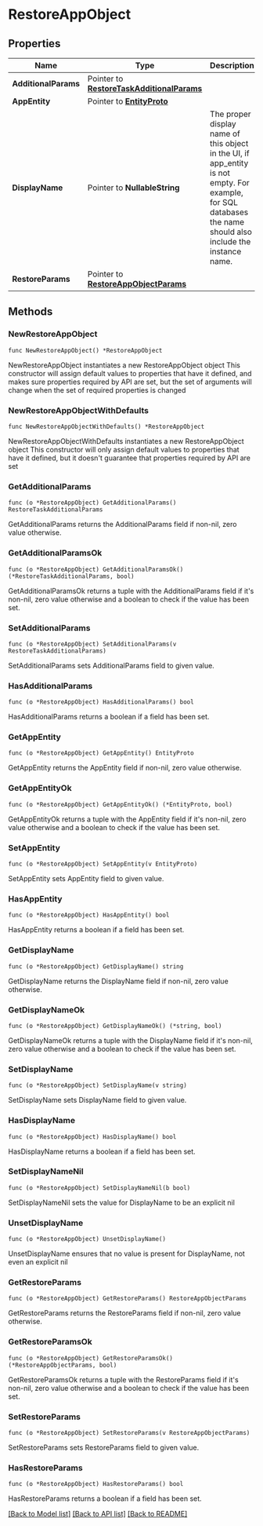 # RestoreAppObject

## Properties

Name | Type | Description | Notes
------------ | ------------- | ------------- | -------------
**AdditionalParams** | Pointer to [**RestoreTaskAdditionalParams**](RestoreTaskAdditionalParams.md) |  | [optional] 
**AppEntity** | Pointer to [**EntityProto**](EntityProto.md) |  | [optional] 
**DisplayName** | Pointer to **NullableString** | The proper display name of this object in the UI, if app_entity is not empty. For example, for SQL databases the name should also include the instance name. | [optional] 
**RestoreParams** | Pointer to [**RestoreAppObjectParams**](RestoreAppObjectParams.md) |  | [optional] 

## Methods

### NewRestoreAppObject

`func NewRestoreAppObject() *RestoreAppObject`

NewRestoreAppObject instantiates a new RestoreAppObject object
This constructor will assign default values to properties that have it defined,
and makes sure properties required by API are set, but the set of arguments
will change when the set of required properties is changed

### NewRestoreAppObjectWithDefaults

`func NewRestoreAppObjectWithDefaults() *RestoreAppObject`

NewRestoreAppObjectWithDefaults instantiates a new RestoreAppObject object
This constructor will only assign default values to properties that have it defined,
but it doesn't guarantee that properties required by API are set

### GetAdditionalParams

`func (o *RestoreAppObject) GetAdditionalParams() RestoreTaskAdditionalParams`

GetAdditionalParams returns the AdditionalParams field if non-nil, zero value otherwise.

### GetAdditionalParamsOk

`func (o *RestoreAppObject) GetAdditionalParamsOk() (*RestoreTaskAdditionalParams, bool)`

GetAdditionalParamsOk returns a tuple with the AdditionalParams field if it's non-nil, zero value otherwise
and a boolean to check if the value has been set.

### SetAdditionalParams

`func (o *RestoreAppObject) SetAdditionalParams(v RestoreTaskAdditionalParams)`

SetAdditionalParams sets AdditionalParams field to given value.

### HasAdditionalParams

`func (o *RestoreAppObject) HasAdditionalParams() bool`

HasAdditionalParams returns a boolean if a field has been set.

### GetAppEntity

`func (o *RestoreAppObject) GetAppEntity() EntityProto`

GetAppEntity returns the AppEntity field if non-nil, zero value otherwise.

### GetAppEntityOk

`func (o *RestoreAppObject) GetAppEntityOk() (*EntityProto, bool)`

GetAppEntityOk returns a tuple with the AppEntity field if it's non-nil, zero value otherwise
and a boolean to check if the value has been set.

### SetAppEntity

`func (o *RestoreAppObject) SetAppEntity(v EntityProto)`

SetAppEntity sets AppEntity field to given value.

### HasAppEntity

`func (o *RestoreAppObject) HasAppEntity() bool`

HasAppEntity returns a boolean if a field has been set.

### GetDisplayName

`func (o *RestoreAppObject) GetDisplayName() string`

GetDisplayName returns the DisplayName field if non-nil, zero value otherwise.

### GetDisplayNameOk

`func (o *RestoreAppObject) GetDisplayNameOk() (*string, bool)`

GetDisplayNameOk returns a tuple with the DisplayName field if it's non-nil, zero value otherwise
and a boolean to check if the value has been set.

### SetDisplayName

`func (o *RestoreAppObject) SetDisplayName(v string)`

SetDisplayName sets DisplayName field to given value.

### HasDisplayName

`func (o *RestoreAppObject) HasDisplayName() bool`

HasDisplayName returns a boolean if a field has been set.

### SetDisplayNameNil

`func (o *RestoreAppObject) SetDisplayNameNil(b bool)`

 SetDisplayNameNil sets the value for DisplayName to be an explicit nil

### UnsetDisplayName
`func (o *RestoreAppObject) UnsetDisplayName()`

UnsetDisplayName ensures that no value is present for DisplayName, not even an explicit nil
### GetRestoreParams

`func (o *RestoreAppObject) GetRestoreParams() RestoreAppObjectParams`

GetRestoreParams returns the RestoreParams field if non-nil, zero value otherwise.

### GetRestoreParamsOk

`func (o *RestoreAppObject) GetRestoreParamsOk() (*RestoreAppObjectParams, bool)`

GetRestoreParamsOk returns a tuple with the RestoreParams field if it's non-nil, zero value otherwise
and a boolean to check if the value has been set.

### SetRestoreParams

`func (o *RestoreAppObject) SetRestoreParams(v RestoreAppObjectParams)`

SetRestoreParams sets RestoreParams field to given value.

### HasRestoreParams

`func (o *RestoreAppObject) HasRestoreParams() bool`

HasRestoreParams returns a boolean if a field has been set.


[[Back to Model list]](../README.md#documentation-for-models) [[Back to API list]](../README.md#documentation-for-api-endpoints) [[Back to README]](../README.md)


